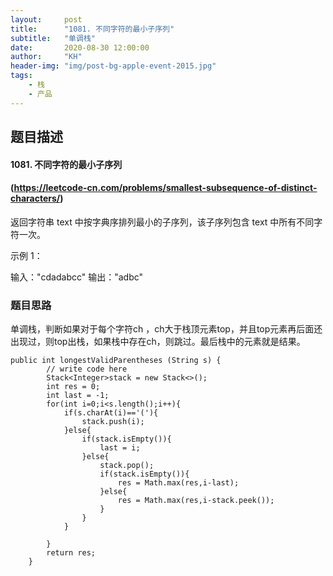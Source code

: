 ```yaml
---
layout:     post
title:      "1081. 不同字符的最小子序列"
subtitle:   "单调栈"
date:       2020-08-30 12:00:00
author:     "KH"
header-img: "img/post-bg-apple-event-2015.jpg"
tags:
    - 栈
    - 产品
---
```


> 

## 题目描述

#### 1081. 不同字符的最小子序列

#### (https://leetcode-cn.com/problems/smallest-subsequence-of-distinct-characters/)

返回字符串 text 中按字典序排列最小的子序列，该子序列包含 text 中所有不同字符一次。

示例 1：

输入："cdadabcc"
输出："adbc"

### 题目思路

单调栈，判断如果对于每个字符ch ，ch大于栈顶元素top，并且top元素再后面还出现过，则top出栈，如果栈中存在ch，则跳过。最后栈中的元素就是结果。

```vim
public int longestValidParentheses (String s) {
        // write code here
        Stack<Integer>stack = new Stack<>();
        int res = 0;
        int last = -1;
        for(int i=0;i<s.length();i++){
            if(s.charAt(i)=='('){
                stack.push(i);
            }else{
                if(stack.isEmpty()){
                    last = i;
                }else{
                    stack.pop();
                    if(stack.isEmpty()){
                        res = Math.max(res,i-last);
                    }else{
                        res = Math.max(res,i-stack.peek());
                    }
                }
            }
            
        }
        return res;
    }
```






